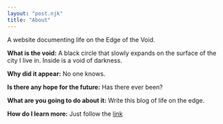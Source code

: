 ```yaml
---
layout: "post.njk"
title: "About"
---
```

A website documenting life on the Edge of the Void.

**What is the void:** A black circle that slowly expands on the surface of the city I live in. Inside is a void of darkness. 

**Why did it appear:** No one knows.

**Is there any hope for the future:** Has there ever been?

**What are you going to do about it:** Write this blog of life on the edge.

**How do I learn more:** Just follow the [link ](https://www.ratnotebook.com/fiction/edgeofthecouch/)